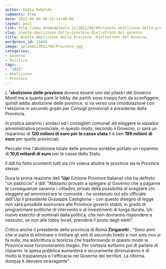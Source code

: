 ```yaml
---
author: Radio Rebelde
comments: true
date: 2012-04-09 08:15:14+00:00
layout: post
link: http://www.atomodelmale.it/2012/04/09/niente-abolizione-delle-province-dietrofront-del-governo/
slug: niente-abolizione-delle-province-dietrofront-del-governo
title: Niente Abolizione delle Province. Dietrofront del Governo.
wordpress_id: 11449
image: uploads/2012/04/Province.jpg
categories:
- Governo
- Politica
tags:
- '2012'
- Abolizione
- Province
---
```



L **'abolizione delle province** doveva essere uno dei pilastri del Governo Monti ma a quanto pare le lobby dei partiti sono troppo forti da sconfiggere; quindi addio abolizione delle province, si va verso una rimodulazione con l'elezione in secondo grado per Consigli provinciali e presidente della Provincia.

In pratica saranno i sindaci ed i consiglieri comunali ad eleggere la squadra amministrativa provinciale, in questo modo, secondo il Governo, ci sarà un risparimio di **120 milioni di euro per le casse stata** li e ben **199 milioni di euro** per quelle provinciali.

Peccato che l'abolizione totale delle province avrebbe portato un risparmio di **10,6 miliardi di euro** per le casse dello Stato.

Il ddl ha fatto scontenti tutti sia chi voleva abolire le province sia le Province stesse.

Dura la prima reazione dell **'Upi** (Unione Province Italiane) che ha definito "un pasticcio" il ddl: "Abbiamo provato a spiegare al Governo che a pagarne le conseguenze saranno i cittadini, privati della possibilità di scegliere chi eleggere ad amministrare le comunità - ha sostenuto sul sito ufficiale dell'Upi il presidente Giuseppe Castiglione - con questo disegno di legge non sarà possibile assicurare alle Province governi stabili, in grado di programmare politiche di intervento e di investimenti di lunga durata. Un nuovo esercito di nominati dalla politica, che non dovranno rispondere a nessuno, se non alle lobby locali, prenderà il posto degli eletti".

Critico anche il presidente della provincia di Roma **Zingaretti** : "Sono anni che si parla di eliminare o limitare gli enti di secondo livello e non solo non si fa nulla, ma addirittura si teorizza che trasformando in questo modo le Province esse funzioneranno meglio. Per cortesia evitiamo poi di parlare di risparmi: la spesa pubblica aumenterà e sicuramente diminuiranno e di molto la trasparenza e l'efficacia nel Governo dei territori. La riforma dunque è davvero stravagante"_._
